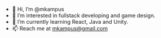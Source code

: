 - 👋 Hi, I’m @mkampus
- 👀 I’m interested in fullstack developing and game design.
- 🌱 I’m currently learning React, Java and Unity.
- 📫 Reach me at mkampus@gmail.com

<!---
mkampus/mkampus is a ✨ special ✨ repository because its `README.md` (this file) appears on your GitHub profile.
You can click the Preview link to take a look at your changes.
--->
